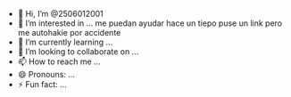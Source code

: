 - 👋 Hi, I’m @2506012001
- 👀 I’m interested in ... me puedan ayudar hace un tiepo puse un link pero me autohakie por accidente 
- 🌱 I’m currently learning ...
- 💞️ I’m looking to collaborate on ...
- 📫 How to reach me ...
- 😄 Pronouns: ...
- ⚡ Fun fact: ...

<!---
2506012001/2506012001 is a ✨ special ✨ repository because its `README.md` (this file) appears on your GitHub profile.
You can click the Preview link to take a look at your changes.
--->
